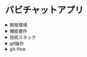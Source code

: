 # バビチャットアプリ

<details>
<summary>開発環境</summary>

## Client

### 環境
```
node -v => v16.14.2
yarn -v => 1.22.19
```
### 注意
**※babichat直下でインストールや実行はできない。**
yarn or yarn devなどする場合は、**/client**ディレクトリに移動する
```
# /clientディレクトリに移動
cd /client
```
### インストール
```
yarn
```
### 実行方法
```
yarn dev
```
### ビルド
```
yarn build
```
</details>
<details>
<summary>機能要件</summary>

### 機能要件
- ログイン機能
  - サインアップ
  - サインイン
  - サインアウト
- 掲示板機能
  - バビ語変換
  - いいね機能、リプライ機能
- ランキング機能
  - いいね数
  - 返信数
- 設定画面
  - バビ語と文章入れ替え機能の切り替え
- 個人チャット機能
</details>

<details>
<summary>技術スタック</summary>

### 技術スタック
#### インフラ
- Docker
#### データベース
Firebase
#### フロントエンド
- React.js, Typescript, Recoil
#### UI
Material UI
</details>

<details>
<summary>git操作</summary>

## git操作
**masterでは作業しない！！ブランチを変更しておく！！**
### 現在自分が作業しているブランチを確認する
```
git branch # masterの場合ブランチを変更する
```
### ブランチの変更
#### ブランチを新規に作成して移動する場合
```
git checkout -b 任意のブランチ名
```

#### ブランチがすでに存在しており、存在しているブランチに移動する場合
```
git checkout 任意のブランチ名
```
### 変更を追加する
```
git add ファイル名（変更を全ての場合は 'git add .'）
```
### 変更内容にコメントをつける
```
git commit -m '任意のコメント'
```
### 変更をpushする
```
git push
```
</details>

<details>
<summary>git-flow</summary>
[図とコマンドで分かる！ git-flowによる開発の流れと使い方](https://atmarkit.itmedia.co.jp/ait/articles/1401/06/news013.html)

## ブランチを作成
```bash
git flow feature start '任意のブランチ名'
```

## ブランチを終了（機能完成）
```bash
git flow feature finish '任意のブランチ名'
```

## ブランチの共有
```bash
git flow feature publish '任意のブランチ名'
```
</details>